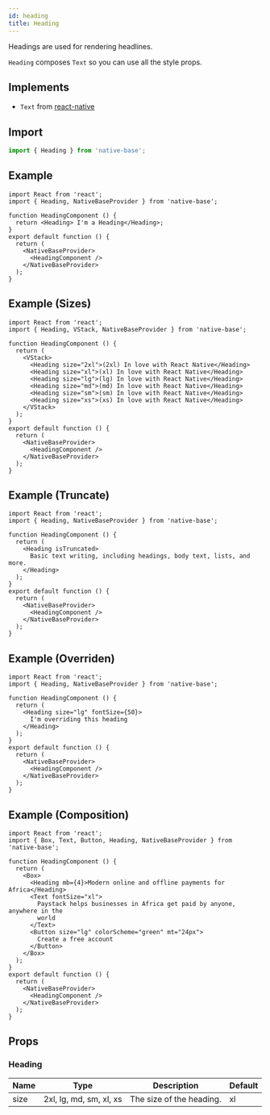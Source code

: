 ```yaml
---
id: heading
title: Heading
---
```


Headings are used for rendering headlines.

`Heading` composes `Text` so you can use all the style props.

## Implements

- `Text` from [react-native](https://reactnative.dev/docs/text)

## Import

```jsx
import { Heading } from 'native-base';
```

## Example

```SnackPlayer name=Heading%20Example
import React from 'react';
import { Heading, NativeBaseProvider } from 'native-base';

function HeadingComponent () {
  return <Heading> I'm a Heading</Heading>;
}
export default function () {
  return (
    <NativeBaseProvider>
      <HeadingComponent />
    </NativeBaseProvider>
  );
}
```

## Example (Sizes)

```SnackPlayer name=Heading%20Example(Sizes)
import React from 'react';
import { Heading, VStack, NativeBaseProvider } from 'native-base';

function HeadingComponent () {
  return (
    <VStack>
      <Heading size="2xl">(2xl) In love with React Native</Heading>
      <Heading size="xl">(xl) In love with React Native</Heading>
      <Heading size="lg">(lg) In love with React Native</Heading>
      <Heading size="md">(md) In love with React Native</Heading>
      <Heading size="sm">(sm) In love with React Native</Heading>
      <Heading size="xs">(xs) In love with React Native</Heading>
    </VStack>
  );
}
export default function () {
  return (
    <NativeBaseProvider>
      <HeadingComponent />
    </NativeBaseProvider>
  );
}
```

## Example (Truncate)

```SnackPlayer name=Heading%20Example(Truncate)
import React from 'react';
import { Heading, NativeBaseProvider } from 'native-base';

function HeadingComponent () {
  return (
    <Heading isTruncated>
      Basic text writing, including headings, body text, lists, and more.
    </Heading>
  );
}
export default function () {
  return (
    <NativeBaseProvider>
      <HeadingComponent />
    </NativeBaseProvider>
  );
}
```

## Example (Overriden)

```SnackPlayer name=Heading%20Example(Overriden)
import React from 'react';
import { Heading, NativeBaseProvider } from 'native-base';

function HeadingComponent () {
  return (
    <Heading size="lg" fontSize={50}>
      I'm overriding this heading
    </Heading>
  );
}
export default function () {
  return (
    <NativeBaseProvider>
      <HeadingComponent />
    </NativeBaseProvider>
  );
}
```

## Example (Composition)

```SnackPlayer name=Heading%20Example(Composition)
import React from 'react';
import { Box, Text, Button, Heading, NativeBaseProvider } from 'native-base';

function HeadingComponent () {
  return (
    <Box>
      <Heading mb={4}>Modern online and offline payments for Africa</Heading>
      <Text fontSize="xl">
        Paystack helps businesses in Africa get paid by anyone, anywhere in the
        world
      </Text>
      <Button size="lg" colorScheme="green" mt="24px">
        Create a free account
      </Button>
    </Box>
  );
}
export default function () {
  return (
    <NativeBaseProvider>
      <HeadingComponent />
    </NativeBaseProvider>
  );
}
```

## Props

### Heading

| Name | Type                    | Description              | Default |
| ---- | ----------------------- | ------------------------ | ------- |
| size | 2xl, lg, md, sm, xl, xs | The size of the heading. | xl      |

